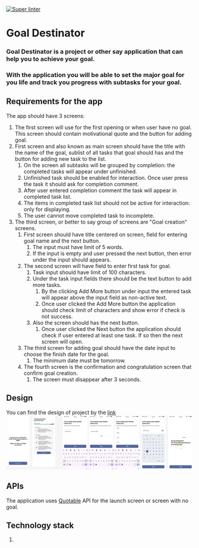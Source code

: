 [![Super linter](https://github.com/yuriisurzhykov/Goal-Destinator/actions/workflows/lint_check_run.yml/badge.svg)](https://github.com/marketplace/actions/super-linter)

# Goal Destinator

### Goal Destinator is a project or other say application that can help you to achieve your goal.

### With the application you will be able to set the major goal for you life and track you progress with subtasks for your goal.

## Requirements for the app

The app should have 3 screens:

1. The first screen will use for the first opening or when user have no goal. This screen should
   contain motivational quote and the button for adding goal.
2. First screen and also known as main screen should have the title with the name of the goal,
   sublist of all tasks that goal should has and the button for adding new task to the list.
    1. On the screen all subtasks will be grouped by completion: the completed tasks will appear
       under unfinished.
    2. Unfinished task should be enabled for interaction. Once user press the task it should ask for
       completion comment.
    3. After user entered completion comment the task will appear in completed task list.
    4. The items in completed task list should not be active for interaction: only for displaying.
    5. The user cannot move completed task to incomplete.
3. The third screen, or better to say group of screens are "Goal creation" screens.
    1. First screen should have title centered on screen, field for entering goal name and the next
       button.
        1. The input must have limit of 5 words.
        2. If the input is empty and user pressed the next button, then error under the input should
           appears.
    2. The second screen will have field to enter first task for goal.
        1. Task input should have limit of 100 characters.
        2. Under the task input fields there should be the text button to add more tasks.
            1. By the clicking Add More button under input the entered task will appear above the
               input field as non-active text.
            2. Once user clicked the Add More button the application should check limit of
               characters and show error if check is not success.
        3. Also the screen should has the next button.
            1. Once user clicked the Next button the application should check if user entered at
               least one task. If so then the next screen will open.
    3. The third screen for adding goal should have the date input to choose the finish date for the
       goal.
        1. The minimum date must be tomorrow.
    4. The fourth screen is the confirmation and congratulation screen that confirm goal creation.
        1. The screen must disappear after 3 seconds.

## Design

You can find the design of project by
the [link](https://www.figma.com/file/AGjhLRHiixnb586ylBQ6dX/Goal-Destinator)
![Project Design](readme/project_design.png)

## APIs

The application uses [Quotable](https://github.com/lukePeavey/quotable) API for the launch screen or
screen with no goal.

## Technology stack

1. 